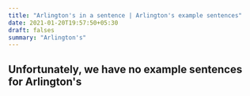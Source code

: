 ```yaml
---
title: "Arlington's in a sentence | Arlington's example sentences"
date: 2021-01-20T19:57:50+05:30
draft: falses
summary: "Arlington's"
---
```

## Unfortunately, we have no example sentences for Arlington's                 
